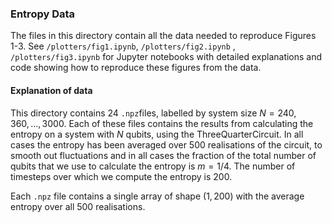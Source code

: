 ### Entropy Data
The files in this directory contain all the data needed to reproduce Figures 1-3. See `/plotters/fig1.ipynb`, `/plotters/fig2.ipynb` , `/plotters/fig3.ipynb` for Jupyter notebooks with detailed explanations and code showing how to reproduce these figures from the data.


#### Explanation of data

This directory contains 24 `.npz`files, labelled by system size $N= 240, 360, ..., 3000$. Each of these files contains the results from calculating the entropy on a system with $N$ qubits, using the ThreeQuarterCircuit. In all cases the entropy has been averaged over $500$ realisations of the circuit, to smooth out fluctuations and in all cases the fraction of the total number of qubits that we use to calculate the entropy is $m=1/4$. The number of timesteps over which we compute the entropy is $200$.

Each `.npz` file contains a single array of shape $(1, 200)$ with the average entropy over all $500$ realisations.
